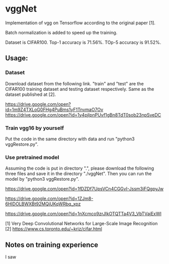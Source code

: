 # vggNet
Implementation of vgg on Tensorflow according to the original paper [1]. 

Batch normalization is added to speed up the training.

Dataset is CIFAR100. Top-1 accuracy is 71.56%. TOp-5 accuracy is 91.52%.




## Usage:
### Dataset
Download dataset from the following link. "train" and "test" are the CIFAR100 training dataset and testing dataset respectively. Same as the dataset published at [2].

https://drive.google.com/open?id=1m9Z4TXLoG0FHg4PuBms1yF1TnvmaO7Ov
https://drive.google.com/open?id=1y4pjIpnPUvf1gBn8TdT0sob23npSveDC


### Train vgg16 by yourself
Put the code in the same directory with data and run "python3 vggRestore.py".

### Use pretrained model 
Assuming the code is put in directory ".", please download the following three files and save it in the directory "./vggNet". Then you can run the model by "python3 vggRestore.py".

https://drive.google.com/open?id=1fDZDf7UpsVCn4CGGvI-Jssm3iFQgpyJw

https://drive.google.com/open?id=1ZJm8-6HIDOLBWXBt92MQjUKqWRbq_xpz

https://drive.google.com/open?id=1nXcmco9zrJIkOTQTTa4V3_VbTVajExWI

[1] Very Deep Convolutional Networks for Large-Scale Image Recognition
[2] https://www.cs.toronto.edu/~kriz/cifar.html

## Notes on training experience
I saw 
